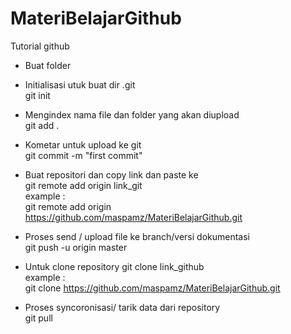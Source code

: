 # MateriBelajarGithub
Tutorial github
- Buat folder

- Initialisasi utuk buat dir .git<br />
git init

- Mengindex nama file dan folder yang akan diupload<br />
git add .

- Kometar untuk upload ke git<br />
git commit -m "first commit"

- Buat repositori dan copy link dan paste ke<br />
git remote add origin link_git<br />
example  : <br />
git remote add origin https://github.com/maspamz/MateriBelajarGithub.git

- Proses send / upload file ke branch/versi dokumentasi<br />
git push -u origin master

- Untuk clone repository
git clone link_github<br />
example :<br />
git clone https://github.com/maspamz/MateriBelajarGithub.git

- Proses syncoronisasi/ tarik data dari repository<br />
git pull
